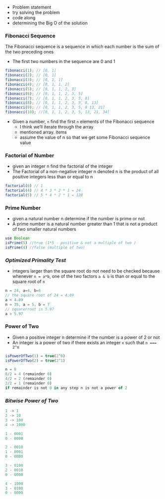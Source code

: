 - Problem statement
- try solving the problem
- code along
- determining the Big O of the solution

### Fibonacci Sequence

The Fibonacci sequence is a sequence in which each number is the sum of the two preceding ones 

- The first two numbers in the sequence are 0 and 1

```jsx
fibonacci(1); // [0, 1]
fibonacci(2); // [0, 1]
fibonacci(3); // [0, 1, 1]
fibonacci(4); // [0, 1, 1, 2]
fibonacci(5); // [0, 1, 1, 2, 3]
fibonacci(6); // [0, 1, 1, 2, 3, 5]
fibonacci(7); // [0, 1, 1, 2, 3, 5, 8]
fibonacci(8); // [0, 1, 1, 2, 3, 5, 8, 13]
fibonacci(9); // [0, 1, 1, 2, 3, 5, 8 13, 21]
fibonacci(10); //[0, 1, 1, 2, 3, 5, 13, 21, 34]
```

- Given a number, `n` find the first `n` elements of the Fibonacci sequence
    - I think we’ll iterate through the array
    - mentioned array. items
    - assume the value of n so that we get some Fibonacci sequence value

### Factorial of Number

- given an integer n find the factorial of the integer
- The Factorial of a non-negative integer n denoted n is the product of all positive integers less than or equal to n

```jsx
factorial(0) // 1
factorial(4) // 4 * 3 * 2 * 1 = 24
factorial(5) // 5 * 4 * 2 * 1 = 120
```

### Prime Number

- given a natural number n determine if the number is prime or not
- A prime number is a natural number greater than 1 that is not a product of two smaller natural numbers

```jsx
use Boolean 
isPrime(5) //true (1*5 - positive & not a multiple of two )
isPrime(4) //false (multiple of two)
```

### *Optimized Primality Test*

- integers larger than the square root do not need to be checked because whenever `n = a*b`, one of the two factors `a & b` is than or equal to the square root of `n`

```jsx
n = 24, a=4, b=6 
// the square root of 24 = 4.89
a < 4.89
n = 35, a = 5, b = 7
// squarerroot is 5.97
a > 5.97

```

### Power of Two

- Given a positive integer n determine if the number is a power of 2 or not
- An integer is a power of two if there exists an integer `x` such that `n === 2^n`

```jsx
isPowerOfTwo(1) = true(2^0)
isPowerOfTwo(2) = true(2^1)

n = 8
8/2 = 4 (remainder 0)
4/2 = 2 (remainder 0)
2/2 = 1 (remainder 0)
if remainder is not 0 in any step n is not a power of 2

```

### *Bitwise Power of Two*

```jsx
1 -> 1
2 -> 10
3 -> 100
4 -> 1000

1 - 0001
0 - 0000

2 - 0010
1 - 0001
0 - 0000

3 - 0100
2 - 0010
0 - 0000

4 - 1000
3 - 0100
0 - 0000
```